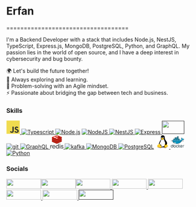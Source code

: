 # Erfan
===================================



I'm a Backend Developer with a stack that includes Node.js, NestJS, TypeScript, Express.js, MongoDB, PostgreSQL, Python, and GraphQL. My passion lies in the world of open source, and I have a deep interest in cybersecurity and bug bounty.

🌍 Let's build the future together! <br>
🚀 Always exploring and learning. <br>
🧠 Problem-solving with an Agile mindset. <br>
⚡ Passionate about bridging the gap between tech and business.

### Skills

<p align="left">
   <a href="https://developer.mozilla.org/en-US/docs/Web/JavaScript" target="_blank" rel="noreferrer"> <img src="https://raw.githubusercontent.com/devicons/devicon/master/icons/javascript/javascript-original.svg" alt="javascript" width="36" height="36"/> </a>
  <a href="https://www.typescriptlang.org/" target="_blank" rel="noreferrer">
    <img src="https://raw.githubusercontent.com/danielcranney/readme-generator/main/public/icons/skills/typescript-colored.svg" width="36" height="36" alt="Typescript" /> </a>
    <a href="https://nodejs.org" target="_blank"><img alt="Node.js"  width="39" height="39" src="https://raw.githubusercontent.com/rahul-jha98/github_readme_icons/main/language_and_tools/square/node/node.svg"></a>
    <a href="https://nodejs.org/en/" target="_blank" rel="noreferrer">
    <img src="https://raw.githubusercontent.com/danielcranney/readme-generator/main/public/icons/skills/nodejs-colored.svg" width="36" height="36" alt="NodeJS" />
  </a>
  <a href="https://docs.nestjs.com/" target="_blank" rel="noreferrer">
    <img src="https://raw.githubusercontent.com/danielcranney/readme-generator/main/public/icons/skills/nestjs-colored.svg" width="36" height="36" alt="NestJS" />
  </a>
  <a href="https://expressjs.com/" target="_blank" rel="noreferrer">
    <img src="https://raw.githubusercontent.com/danielcranney/readme-generator/main/public/icons/skills/express-colored.svg" width="36" height="36" alt="Express" />
  </a>
  <a href="" target="_blank" rel="noreferrer">
    <img src="https://img.shields.io/badge/-jest-%23C21325?style=for-the-badge&logo=jest&logoColor=white" width="59" height="35" alt="" />
  </a>
  <a href="https://git-scm.com/" target="_blank" rel="noreferrer"> <img src="https://www.vectorlogo.zone/logos/git-scm/git-scm-icon.svg" alt="git" width="36" height="36"/> </a> 
  <a href="https://graphql.org/" target="_blank" rel="noreferrer">
    <img src="https://raw.githubusercontent.com/danielcranney/readme-generator/main/public/icons/skills/graphql-colored.svg" width="36" height="36" alt="GraphQL" />
  </a>
  <a href="https://redis.io" target="_blank" rel="noreferrer"> <img src="https://raw.githubusercontent.com/devicons/devicon/master/icons/redis/redis-original-wordmark.svg" alt="redis" width="36" height="36"/> </a> 
    <a href="https://kafka.apache.org/" target="_blank" rel="noreferrer"> <img src="https://www.vectorlogo.zone/logos/apache_kafka/apache_kafka-icon.svg" alt="kafka" width="36" height="36"/> </a>
  <a href="https://www.mongodb.com/" target="_blank" rel="noreferrer">
    <img src="https://raw.githubusercontent.com/danielcranney/readme-generator/main/public/icons/skills/mongodb-colored.svg" width="36" height="36" alt="MongoDB" />
  </a>
  <a href="https://www.postgresql.org/" target="_blank" rel="noreferrer">
    <img src="https://raw.githubusercontent.com/danielcranney/readme-generator/main/public/icons/skills/postgresql-colored.svg" width="36" height="36" alt="PostgreSQL" /></a>
    <a href="https://www.linux.org/" target="_blank" rel="noreferrer"> <img src="https://raw.githubusercontent.com/devicons/devicon/master/icons/linux/linux-original.svg" alt="linux" width="36" height="36"/> </a> 
    <a href="https://www.docker.com/" target="_blank" rel="noreferrer"> <img src="https://raw.githubusercontent.com/devicons/devicon/master/icons/docker/docker-original-wordmark.svg" alt="docker" width="36" height="36"/> </a> 
    <a href="https://www.python.org/" target="_blank" rel="noreferrer">
    <img src="https://raw.githubusercontent.com/danielcranney/readme-generator/main/public/icons/skills/python-colored.svg" width="36" height="36" alt="Python" />
  </a>

</p>



### Socials
<p align="left">



<a href="https://twitter.com/erfuuan" target="blank"><img align="left" src="https://img.shields.io/badge/Twitter-%231DA1F2.svg?style=for-the-badge&logo=Twitter&logoColor=white" height="26" width="92" /></a>


<a href="https://stackoverflow.com/users/15270420/erfuuan" target="blank"><img align="left" src="https://img.shields.io/badge/-Stackoverflow-FE7A16?style=for-the-badge&logo=stack-overflow&logoColor=white" height="26" width="92" /></a>
<a href="https://www.dev.to/erfuuan" target="_blank" rel="noreferrer">
 <img src="https://img.shields.io/badge/dev.to-0A0A0A?style=for-the-badge&logo=dev.to&logoColor=white" width="92" height="26" />
   </a>
<a href="https://medium.com/@erfuuan" target="_blank" rel="noreferrer">
 <img src="https://img.shields.io/badge/Medium-12100E?style=for-the-badge&logo=medium&logoColor=white" width="92" height="26" />
   </a>
<a href="mailto:erfuuan@gmail.com" target="_blank" rel="noreferrer">
 <img src="https://img.shields.io/badge/Gmail-D14836?style=for-the-badge&logo=gmail&logoColor=white" width="92" height="26" />
   </a>
<a href="https://www.linkedin.com/in/erfan-atayi-838816176/" target="_blank" rel="noreferrer">
 <img src="https://img.shields.io/badge/linkedin-%230077B5.svg?style=for-the-badge&logo=linkedin&logoColor=white" width="92" height="26" />
   </a>
<a href="https://discordapp.com/users/681163329703772179" target="_blank" rel="noreferrer">
 <img src="https://img.shields.io/badge/Discord-%235865F2.svg?style=for-the-badge&logo=discord&logoColor=white" width="92" height="26" />
   </a>
<a href="" target="_blank" rel="noreferrer">
 <img src="https://img.shields.io/badge/Spotify-1ED760?style=for-the-badge&logo=spotify&logoColor=whitee" width="92" height="26" />
   </a>

</p>
